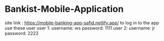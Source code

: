 # Bankist-Mobile-Application
site link : https://mobile-banking-app-safid.netlify.app/
to log in to the app use these user 
user 1: username: ws password: 1111
user 2: username: jr password: 2222
